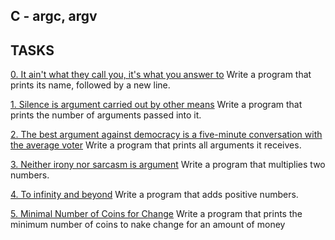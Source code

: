 ## C - argc, argv

## TASKS

[0. It ain't what they call you, it's what you answer to](0-whatsmyname.c)
Write a program that prints its name, followed by a new line.

[1. Silence is argument carried out by other means](1-args.c)
Write a program that prints the number of arguments passed into it.

[2. The best argument against democracy is a five-minute conversation with the average voter](2-args.c)
Write a program that prints all arguments it receives.

[3. Neither irony nor sarcasm is argument](3-mul.c)
Write a program that multiplies two numbers.

[4. To infinity and beyond](4-add.c)
Write a program that adds positive numbers.

[5. Minimal Number of Coins for Change](100-change.c)
Write a program that prints the minimum number of coins to nake change for an amount of money
